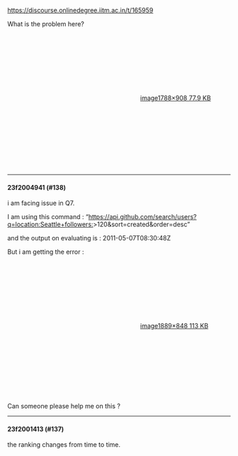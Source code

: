 https://discourse.onlinedegree.iitm.ac.in/t/165959

What is the problem here?<br/>
<div class="lightbox-wrapper"><a class="lightbox" data-download-href="/uploads/short-url/VjEHbVA73iao6V0dWooc7VyFI6.png?dl=1" href="https://europe1.discourse-cdn.com/flex013/uploads/iitm/original/3X/0/6/067aa8362e39ff9020d2cf42d3b7605bcbb0bcf2.png" rel="noopener nofollow ugc" title="image"><div class="meta"><svg aria-hidden="true" class="fa d-icon d-icon-far-image svg-icon"><use href="#far-image"></use></svg><span class="filename">image</span><span class="informations">1788×908 77.9 KB</span><svg aria-hidden="true" class="fa d-icon d-icon-discourse-expand svg-icon"><use href="#discourse-expand"></use></svg></div></a></div></p><hr>

<h4>23f2004941 (#138)</h4>
<p>i am facing issue in Q7.</p>
<p>I am using this command : “<a href="https://api.github.com/search/users?q=location:Seattle+followers:" rel="noopener nofollow ugc">https://api.github.com/search/users?q=location:Seattle+followers:</a>&gt;120&amp;sort=created&amp;order=desc”</p>
<p>and the output on evaluating is : 2011-05-07T08:30:48Z</p>
<p>But i am getting the error :<br/>
<div class="lightbox-wrapper"><a class="lightbox" data-download-href="/uploads/short-url/o4xgyGbVAaydkQ8YZOe7OVBOlCQ.png?dl=1" href="https://europe1.discourse-cdn.com/flex013/uploads/iitm/original/3X/a/8/a8b774a9913c5ffd2941af7d0ba271f79309575c.png" rel="noopener nofollow ugc" title="image"><div class="meta"><svg aria-hidden="true" class="fa d-icon d-icon-far-image svg-icon"><use href="#far-image"></use></svg><span class="filename">image</span><span class="informations">1889×848 113 KB</span><svg aria-hidden="true" class="fa d-icon d-icon-discourse-expand svg-icon"><use href="#discourse-expand"></use></svg></div></a></div></p>
<p>Can someone please help me on this ?</p><hr>

<h4>23f2001413 (#137)</h4>
<p>the ranking changes from time to time.